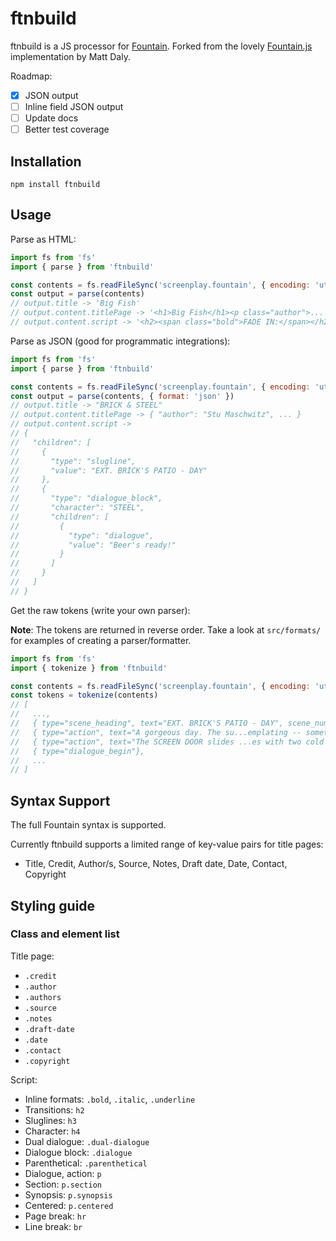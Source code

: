 # ftnbuild

ftnbuild is a JS processor for [Fountain](http://fountain.io/). Forked from the lovely [Fountain.js](https://github.com/mattdaly/Fountain.js) implementation by Matt Daly.

Roadmap:

- [x] JSON output
- [ ] Inline field JSON output
- [ ] Update docs
- [ ] Better test coverage

## Installation

```
npm install ftnbuild
```

## Usage

Parse as HTML:

```js
import fs from 'fs'
import { parse } from 'ftnbuild'

const contents = fs.readFileSync('screenplay.fountain', { encoding: 'utf-8' })
const output = parse(contents)
// output.title -> 'Big Fish'
// output.content.titlePage -> '<h1>Big Fish</h1><p class="author">...'
// output.content.script -> '<h2><span class="bold">FADE IN:</span></h2>...'
```

Parse as JSON (good for programmatic integrations):

```js
import fs from 'fs'
import { parse } from 'ftnbuild'

const contents = fs.readFileSync('screenplay.fountain', { encoding: 'utf-8' })
const output = parse(contents, { format: 'json' })
// output.title -> "BRICK & STEEL"
// output.content.titlePage -> { "author": "Stu Maschwitz", ... }
// output.content.script ->
// {
//   "children": [
//     {
//       "type": "slugline",
//       "value": "EXT. BRICK'S PATIO - DAY"
//     },
//     {
//       "type": "dialogue_block",
//       "character": "STEEL",
//       "children": [
//         {
//           "type": "dialogue",
//           "value": "Beer's ready!"
//         }
//       ]
//     }
//   ]
// }
```

Get the raw tokens (write your own parser):

**Note**: The tokens are returned in reverse order. Take a look at `src/formats/` for examples of creating a parser/formatter.

```js
import fs from 'fs'
import { tokenize } from 'ftnbuild'

const contents = fs.readFileSync('screenplay.fountain', { encoding: 'utf-8' })
const tokens = tokenize(contents)
// [
//   ...,
//   { type="scene_heading", text="EXT. BRICK'S PATIO - DAY", scene_number="1"},
//   { type="action", text="A gorgeous day. The su...emplating -- something."},
//   { type="action", text="The SCREEN DOOR slides ...es with two cold beers."},
//   { type="dialogue_begin"},
//   ...
// ]
```

## Syntax Support

The full Fountain syntax is supported.

Currently ftnbuild supports a limited range of key-value pairs for title pages:

- Title, Credit, Author/s, Source, Notes, Draft date, Date, Contact, Copyright

## Styling guide

### Class and element list

Title page:

- `.credit`
- `.author`
- `.authors`
- `.source`
- `.notes`
- `.draft-date`
- `.date`
- `.contact`
- `.copyright`

Script:

- Inline formats: `.bold`, `.italic`, `.underline`
- Transitions: `h2`
- Sluglines: `h3`
- Character: `h4`
- Dual dialogue: `.dual-dialogue`
- Dialogue block: `.dialogue`
- Parenthetical: `.parenthetical`
- Dialogue, action: `p`
- Section: `p.section`
- Synopsis: `p.synopsis`
- Centered: `p.centered`
- Page break: `hr`
- Line break: `br`
